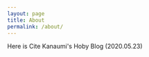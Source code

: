 ```yaml
---
layout: page
title: About
permalink: /about/
---
```


Here is Cite Kanaumi's Hoby Blog (2020.05.23)

